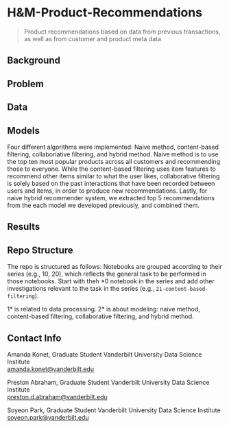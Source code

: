 # H&M-Product-Recommendations
> Product recommendations based on data from previous transactions, as well as from customer and product meta data

## Background

## Problem

## Data

## Models
Four different algorithms were implemented: Naive method, content-based filtering, collaboriative filtering, and hybrid method. Naive method is to use the top ten most popular products across all customers and recommending those to everyone. While the content-based filtering uses item features to recommend other items similar to what the user likes, collaborative filtering is solely based on the past interactions that have been recorded between users and items, in order to produce new recommendations. Lastly, for naive hybrid recommender system, we extracted top 5 recommendations from the each model we developed previously, and combined them. 

## Results

## Repo Structure
The repo is structured as follows: Notebooks are grouped according to their series (e.g., 10, 20), which reflects the general task to be performed in those notebooks. Start with theh *0 notebook in the series and add other investigations relevant to the task in the series (e.g., `21-content-based-filtering`). 

1* is related to data processing. 2* is about modeling: naive method, content-based filtering, collaborative filtering, and hybrid method.

## Contact Info
Amanda Konet, Graduate Student
Vanderbilt University Data Science Institute   
amanda.konet@vanderbilt.edu 

Preston Abraham, Graduate Student
Vanderbilt University Data Science Institute   
preston.d.abraham@vanderbilt.edu 

Soyeon Park, Graduate Student
Vanderbilt University Data Science Institute   
soyeon.park@vanderbilt.edu 

